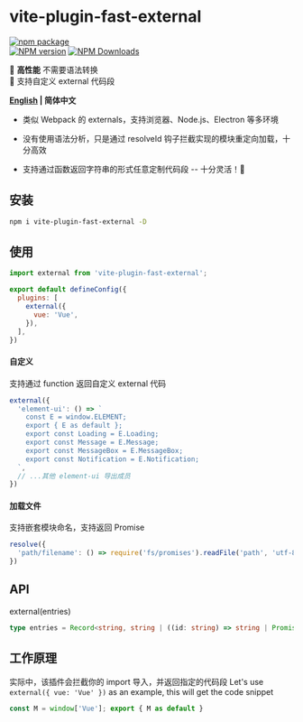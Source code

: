 # vite-plugin-fast-external

[![npm package](https://nodei.co/npm/vite-plugin-fast-external.png?downloads=true&downloadRank=true&stars=true)](https://www.npmjs.com/package/vite-plugin-fast-external)
<br/>
[![NPM version](https://img.shields.io/npm/v/vite-plugin-fast-external.svg?style=flat)](https://npmjs.org/package/vite-plugin-fast-external)
[![NPM Downloads](https://img.shields.io/npm/dm/vite-plugin-fast-external.svg?style=flat)](https://npmjs.org/package/vite-plugin-fast-external)

🚀 **高性能** 不需要语法转换  
🌱 支持自定义 external 代码段

**[English](https://github.com/caoxiemeihao/vite-plugins/tree/main/packages/fast-external#readme) | 简体中文**

- 类似 Webpack 的 externals，支持浏览器、Node.js、Electron 等多环境

- 没有使用语法分析，只是通过 resolveId 钩子拦截实现的模块重定向加载，十分高效

- 支持通过函数返回字符串的形式任意定制代码段 -- 十分灵活！🎉

## 安装

```bash
npm i vite-plugin-fast-external -D
```

## 使用

```js
import external from 'vite-plugin-fast-external';

export default defineConfig({
  plugins: [
    external({
      vue: 'Vue',
    }),
  ],
})
```

#### 自定义

支持通过 function 返回自定义 external 代码

```js
external({
  'element-ui': () => `
    const E = window.ELEMENT;
    export { E as default };
    export const Loading = E.Loading;
    export const Message = E.Message;
    export const MessageBox = E.MessageBox;
    export const Notification = E.Notification;
  `,
  // ...其他 element-ui 导出成员
})
```

#### 加载文件

支持嵌套模块命名，支持返回 Promise

```ts
resolve({
  'path/filename': () => require('fs/promises').readFile('path', 'utf-8'),
})
```

## API

external(entries)

```ts
type entries = Record<string, string | ((id: string) => string | Promise<string>)>;
```

## 工作原理

实际中，该插件会拦截你的 import 导入，并返回指定的代码段
Let's use `external({ vue: 'Vue' })` as an example, this will get the code snippet  

```js
const M = window['Vue']; export { M as default }
```
